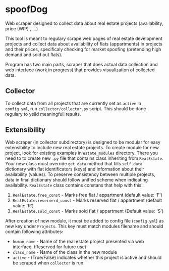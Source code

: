 # spoofDog
Web scraper designed to collect data about real estate projects (availability, price (WIP) , ...)

This tool is meant to regulary scrape web pages of real estate development projects and collect data about availability of flats (appartments) in projects and their prices, specificaly checking for market spoofing (pretending high demand and sold out flats).

Program has two main parts, scraper that does actual data collection and web interface (work in progress) that provides visualization of collected data.

## Collector
To collect data from all projects that are currently set as `active` in `config.yml`, run `collector/collector.py` script. This should be done regulary to yeild meaningfull results.

## Extensibility
Web scraper (in collector subdirectory) is designed to be modular for easy extensibility to include new real estate projects. To create module for new project, look for existing examples in `estate_modules` directory. There you need to to create new `.py` file that contains class inheriting from `RealEstate`.
Your new class must override `get_data` method that fills `self.data` dictionary with flat identificators (keys) and information about their availability (values). To preserve consistency between multiple projects, data in final dictionary should follow unified scheme when indicating availability. `RealEstate` class contains constans that help with this:

1. `RealEstate.free_const` - Marks free flat / appartment (default value: 'F')
2. `RealEstate.reserverd_const` - Marks reserved flat / appartment (default value: 'R')
3. `RealEstate.sold_const` - Marks sold flat / appartment (Default value: 'S')

After creation of new module, it must be added to config file (`config.yml`) as new key under `Projects`. This key must match modules filename and should contain following attributes:
 * `human_name` - Name of the real estate project presented via web interface. (Reserved for future use)
 * `class_name` - Name of the class in the new module
 * `active` - (True/False) indicates whether this project is active and should be scraped when `collector` is run.

